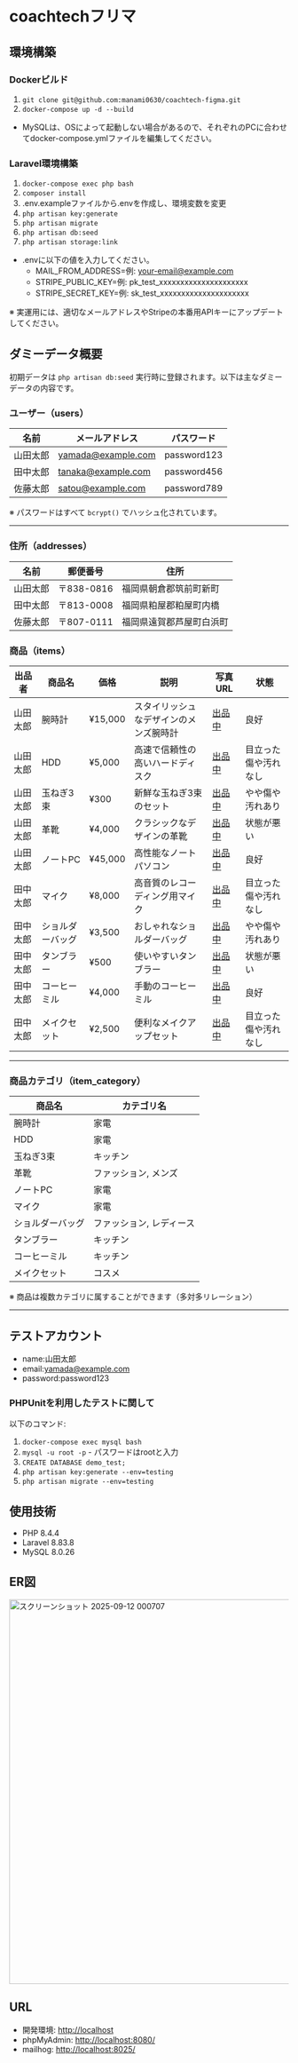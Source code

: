 # coachtechフリマ

## 環境構築

### Dockerビルド
1. `git clone git@github.com:manami0630/coachtech-figma.git`
2. `docker-compose up -d --build`

* MySQLは、OSによって起動しない場合があるので、それぞれのPCに合わせてdocker-compose.ymlファイルを編集してください。

### Laravel環境構築
1. `docker-compose exec php bash`
2. `composer install`
3. .env.exampleファイルから.envを作成し、環境変数を変更
4. `php artisan key:generate`
5. `php artisan migrate`
6. `php artisan db:seed`
7. `php artisan storage:link`

* .envに以下の値を入力してください。
   - MAIL_FROM_ADDRESS=例: your-email@example.com
   - STRIPE_PUBLIC_KEY=例: pk_test_xxxxxxxxxxxxxxxxxxxxx
   - STRIPE_SECRET_KEY=例: sk_test_xxxxxxxxxxxxxxxxxxxxx
  
※ 実運用には、適切なメールアドレスやStripeの本番用APIキーにアップデートしてください。

## ダミーデータ概要
初期データは `php artisan db:seed` 実行時に登録されます。以下は主なダミーデータの内容です。

### ユーザー（users）
| 名前 | メールアドレス | パスワード |
|------|----------------|------------|
| 山田太郎 | yamada@example.com | password123 |
| 田中太郎 | tanaka@example.com | password456 |
| 佐藤太郎 | satou@example.com | password789 |

※ パスワードはすべて `bcrypt()` でハッシュ化されています。

---

### 住所（addresses）
| 名前 | 郵便番号 | 住所 |
|--------|--------|------|
| 山田太郎 | 〒838-0816 | 福岡県朝倉郡筑前町新町 |
| 田中太郎 | 〒813-0008 | 福岡県粕屋郡粕屋町内橋 |
| 佐藤太郎 | 〒807-0111 | 福岡県遠賀郡芦屋町白浜町 |

### 商品（items）
| 出品者 | 商品名 | 価格 | 説明 | 写真URL | 状態 |
|--------|--------|------|------|------------| ------ |
| 山田太郎 | 腕時計 | ¥15,000 | スタイリッシュなデザインのメンズ腕時計 | [出品中](https://coachtech-matter.s3.ap-northeast-1.amazonaws.com/image/Armani+Mens+Clock.jpg) | 良好 |
| 山田太郎 | HDD | ¥5,000 | 高速で信頼性の高いハードディスク | [出品中](https://coachtech-matter.s3.ap-northeast-1.amazonaws.com/image/HDD+Hard+Disk.jpg) | 目立った傷や汚れなし |
| 山田太郎 | 玉ねぎ3束 | ¥300 | 新鮮な玉ねぎ3束のセット | [出品中](https://coachtech-matter.s3.ap-northeast-1.amazonaws.com/image/iLoveIMG+d.jpg) | やや傷や汚れあり |
| 山田太郎 | 革靴 | ¥4,000 | クラシックなデザインの革靴 | [出品中](https://coachtech-matter.s3.ap-northeast-1.amazonaws.com/image/Leather+Shoes+Product+Photo.jpg) | 状態が悪い |
| 山田太郎 | ノートPC | ¥45,000 | 高性能なノートパソコン | [出品中](https://coachtech-matter.s3.ap-northeast-1.amazonaws.com/image/Living+Room+Laptop.jpg) | 良好 |
| 田中太郎 | マイク | ¥8,000 | 高音質のレコーディング用マイク | [出品中](https://coachtech-matter.s3.ap-northeast-1.amazonaws.com/image/Music+Mic+4632231.jpg) | 目立った傷や汚れなし |
| 田中太郎 | ショルダーバッグ | ¥3,500 | おしゃれなショルダーバッグ | [出品中](https://coachtech-matter.s3.ap-northeast-1.amazonaws.com/image/Purse+fashion+pocket.jpg) | やや傷や汚れあり |
| 田中太郎 | タンブラー | ¥500 | 使いやすいタンブラー | [出品中](https://coachtech-matter.s3.ap-northeast-1.amazonaws.com/image/Tumbler+souvenir.jpg) | 状態が悪い |
| 田中太郎 | コーヒーミル | ¥4,000 | 手動のコーヒーミル | [出品中](https://coachtech-matter.s3.ap-northeast-1.amazonaws.com/image/Waitress+with+Coffee+Grinder.jpg) | 良好 |
| 田中太郎 | メイクセット | ¥2,500 | 便利なメイクアップセット | [出品中](https://coachtech-matter.s3.ap-northeast-1.amazonaws.com/image/%E5%A4%96%E5%87%BA%E3%83%A1%E3%82%A4%E3%82%AF%E3%82%A2%E3%83%83%E3%83%95%E3%82%9A%E3%82%BB%E3%83%83%E3%83%88.jpg) | 目立った傷や汚れなし |

---

### 商品カテゴリ（item_category）
| 商品名 | カテゴリ名 |
|--------|------------|
| 腕時計 | 家電 |
| HDD | 家電 |
| 玉ねぎ3束 | キッチン |
| 革靴 | ファッション, メンズ |
| ノートPC | 家電 |
| マイク | 家電 |
| ショルダーバッグ | ファッション, レディース |
| タンブラー | キッチン |
| コーヒーミル | キッチン |
| メイクセット | コスメ |

※ 商品は複数カテゴリに属することができます（多対多リレーション）

---

## テストアカウント
- name:山田太郎
- email:yamada@example.com
- password:password123

### PHPUnitを利用したテストに関して
以下のコマンド:
1. `docker-compose exec mysql bash`
2. `mysql -u root -p` - パスワードはrootと入力
3. `CREATE DATABASE demo_test;`
4. `php artisan key:generate --env=testing`
5. `php artisan migrate --env=testing`

## 使用技術
- PHP 8.4.4
- Laravel 8.83.8
- MySQL 8.0.26

## ER図
<img width="1009" height="693" alt="スクリーンショット 2025-09-12 000707" src="https://github.com/user-attachments/assets/3c08b892-e2ca-4f94-aa0e-3cda3add9888" />

## URL
- 開発環境: [http://localhost](http://localhost)
- phpMyAdmin: [http://localhost:8080/](http://localhost:8080/)
- mailhog:  [http://localhost:8025/](http://localhost:8025/)
